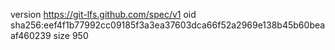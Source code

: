 version https://git-lfs.github.com/spec/v1
oid sha256:eef4f1b77992cc09185f3a3ea37603dca66f52a2969e138b45b60beaaf460239
size 950
